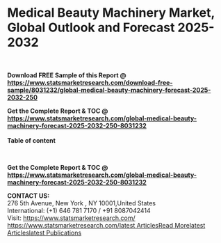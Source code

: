 <h1>Medical Beauty Machinery Market, Global Outlook and Forecast 2025-2032</h1><br/><p><strong>Download FREE Sample of this Report @ <a href="https://www.statsmarketresearch.com/download-free-sample/8031232/global-medical-beauty-machinery-forecast-2025-2032-250">https://www.statsmarketresearch.com/download-free-sample/8031232/global-medical-beauty-machinery-forecast-2025-2032-250</a></strong></p><div><b>Get the Complete Report & TOC @ <a href="https://www.statsmarketresearch.com/global-medical-beauty-machinery-forecast-2025-2032-250-8031232">https://www.statsmarketresearch.com/global-medical-beauty-machinery-forecast-2025-2032-250-8031232</a></b></div><br><b>Table of content</b><p><br><div><b>Get the Complete Report & TOC @ <a href="https://www.statsmarketresearch.com/global-medical-beauty-machinery-forecast-2025-2032-250-8031232">https://www.statsmarketresearch.com/global-medical-beauty-machinery-forecast-2025-2032-250-8031232</a></b></div></p> <b>CONTACT US:</b><br>276 5th Avenue, New York , NY 10001,United States<br>International: (+1) 646 781 7170 / +91 8087042414<br>Visit: <a href="https://www.statsmarketresearch.com/">https://www.statsmarketresearch.com/</a><br><a href="https://gyeongbokgung.com">https://www.statsmarketresearch.com/</a><a href="https://hallyeomaritime.com">latest Articles</a><a href="https://jingwansa.com">Read More</a><a href=https://nguoiviet.jp/">latest Articles</a><a href="https://www.intelmarketresearch.com/">latest Publications</a>